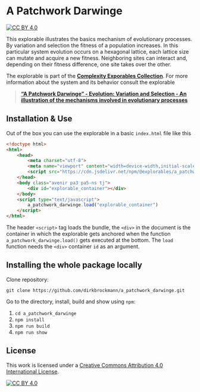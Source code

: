 [cc-by]: http://creativecommons.org/licenses/by/4.0/
[cc-by-image]: https://i.creativecommons.org/l/by/4.0/88x31.png
[cc-by-shield]: https://img.shields.io/badge/License-CC%20BY%204.0-lightgrey.svg

# A Patchwork Darwinge

[![CC BY 4.0][cc-by-shield]][cc-by]

This explorable illustrates the basics mechanism of evolutionary processes. By variation and selection the fitness of a population increases. In this particular system evolution occurs on a hexagonal lattice, each lattice size can mutate and acquire a new fitness. Neighboring sites can interact and, depending on their fitness difference, one site takes over the other.

The explorable is part of the [**Complexity Exporables Collection**](https://www.complexity-explorables.org). For more information about the system and its behavior consult the explorable
> [**“A Patchwork Darwinge” - Evolution: Variation and Selection - An illustration of the mechanisms involved in evolutionary processes**](https://www.complexity-explorables.org/explorables/a-patchwork-darwinge/)

## Installation & Use

Out of the box you can use the explorable in a basic `index.html` file like this

```html
<!doctype html>
<html>
	<head>
		<meta charset="utf-8">
		<meta name="viewport" content="width=device-width,initial-scale=1">
		<script src="https://cdn.jsdelivr.net/npm/@explorables/a_patchwork_darwinge"></script>
	</head>
	<body class="avenir pa3 pa5-ns tj">
	    <div id="explorable_container"></div>
	</body>
	<script type="text/javascript">
		a_patchwork_darwinge.load("explorable_container")
	</script>
</html>
```
The header `<script>` tag loads the bundle, the `<div>` in the document is the container in which the explorable gets anchored when the function `a_patchwork_darwinge.load()` gets executed at the bottom. The `load` function needs the `<div>` container `id` as an argument.

## Installing the whole package locally

Clone repository:

```shell
git clone https://github.com/dirkbrockmann/a_patchwork_darwinge.git
```


Go to the directory, install, build and show using `npm`:

1. `cd a_patchwork_darwinge`
2. `npm install`
3. `npm run build`
4. `npm run show`

## License

This work is licensed under a
[Creative Commons Attribution 4.0 International License][cc-by].

[![CC BY 4.0][cc-by-image]][cc-by]


